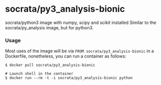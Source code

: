 socrata/py3_analysis-bionic
===========================

socrata/python3 image with numpy, scipy and scikit installed
Similar to the socrata/py_analysis image, but for python3.

### Usage

Most uses of the image will be via `FROM socrata/py3_analysis-bionic` in a Dockerfile, nonetheless, you can run a container as follows:

    $ docker pull socrata/py3_analysis-bionic

    # Launch shell in the container
    $ docker run --rm -t -i socrata/py3_analysis-bionic python
